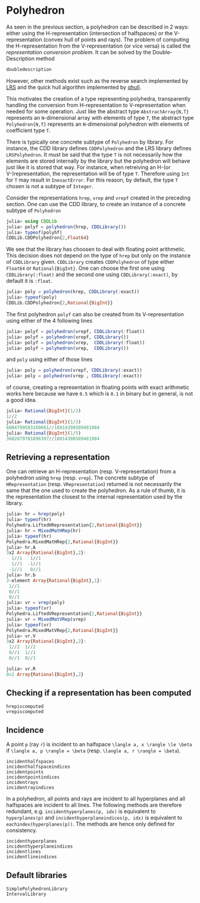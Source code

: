 # Polyhedron

As seen in the previous section, a polyhedron can be described in 2 ways: either using the H-representation (intersection of halfspaces) or the V-representation (convex hull of points and rays).
The problem of computing the H-representation from the V-representation (or vice versa) is called the *representation conversion problem*.
It can be solved by the Double-Description method
```julia
doubledescription
```
However, other methods exist such as the reverse search implemented by [LRS](https://github.com/JuliaPolyhedra/LRSLib.jl) and the quick hull algorithm implemented by [qhull](https://github.com/JuliaPolyhedra/QHull.jl).

This motivates the creation of a type representing polyhedra, transparently handling the conversion from H-representation to V-representation when needed for some operation.
Just like the abstract type `AbstractArray{N,T}` represents an `N`-dimensional array with elements of type `T`,
the abstract type `Polyhedron{N,T}` represents an `N`-dimensional polyhedron with elements of coefficient type `T`.

There is typically one concrete subtype of `Polyhedron` by library.
For instance, the CDD library defines `CDDPolyhedron` and the LRS library defines `LRSPolyhedron`.
It must be said that the type `T` is not necessarily how the elements are stored internally by the library but the polyhedron will behave just like it is stored that way.
For instance, when retreiving an H-(or V-)representation, the representation will be of type `T`.
Therefore using `Int` for `T` may result in `InexactError`.
For this reason, by default, the type `T` chosen is not a subtype of `Integer`.

Consider the representations `hrep`, `vrep` and `vrepf` created in the preceding section.
One can use the CDD library, to create an instance of a concrete subtype of `Polyhedron`
```julia
julia> using CDDLib
julia> polyf = polyhedron(hrep, CDDLibrary())
julia> typeof(polyhf)
CDDLib.CDDPolyhedron{2,Float64}
```

We see that the library has choosen to deal with floating point arithmetic.
This decision does not depend on the type of `hrep` but only on the instance of `CDDLibrary` given.
`CDDLibrary` creates `CDDPolyhedron` of type either `Float64` or `Rational{BigInt}`.
One can choose the first one using `CDDLibrary(:float)` and the second one using `CDDLibrary(:exact)`, by default it is `:float`.
```julia
julia> poly = polyhedron(hrep, CDDLibrary(:exact))
julia> typeof(poly)
CDDLib.CDDPolyhedron{2,Rational{BigInt}}
```

The first polyhedron `polyf` can also be created from its V-representation using either of the 4 following lines
```julia
julia> polyf = polyhedron(vrepf, CDDLibrary(:float))
julia> polyf = polyhedron(vrepf, CDDLibrary())
julia> polyf = polyhedron(vrep,  CDDLibrary(:float))
julia> polyf = polyhedron(vrep,  CDDLibrary())
```

and `poly` using either of those lines
```julia
julia> poly = polyhedron(vrepf, CDDLibrary(:exact))
julia> poly = polyhedron(vrep , CDDLibrary(:exact))
```

of course, creating a representation in floating points with exact arithmetic works here because we have `0.5` which is `0.1` in binary but in general, is not a good idea.
```julia
julia> Rational{BigInt}(1/2)
1//2
julia> Rational{BigInt}(1/3)
6004799503160661//18014398509481984
julia> Rational{BigInt}(1/5)
3602879701896397//18014398509481984
```

## Retrieving a representation

One can retrieve an H-representation (resp. V-representation) from a polyhedron using `hrep` (resp. `vrep`).
The concrete subtype of `HRepresentation` (resp. `VRepresentation`) returned is not necessarily the same that the one used to create the polyhedron.
As a rule of thumb, it is the representation the closest to the internal representation used by the library.
```julia
julia> hr = hrep(poly)
julia> typeof(hr)
Polyhedra.LiftedHRepresentation{2,Rational{BigInt}}
julia> hr = MixedMatHRep(hr)
julia> typeof(hr)
Polyhedra.MixedMatHRep{2,Rational{BigInt}}
julia> hr.A
3x2 Array{Rational{BigInt},2}:
  1//1   1//1
  1//1  -1//1
 -1//1   0//1
julia> hr.b
3-element Array{Rational{BigInt},1}:
 1//1
 0//1
 0//1
julia> vr = vrep(poly)
julia> typeof(vr)
Polyhedra.LiftedVRepresentation{2,Rational{BigInt}}
julia> vr = MixedMatVRep(vrep)
julia> typeof(vr)
Polyhedra.MixedMatVRep{2,Rational{BigInt}}
julia> vr.V
3x2 Array{Rational{BigInt},2}:
 1//2  1//2
 0//1  1//1
 0//1  0//1

julia> vr.R
0x2 Array{Rational{BigInt},2}
```

## Checking if a representation has been computed

```@docs
hrepiscomputed
vrepiscomputed
```

## Incidence

A point ``p`` (ray ``r``) is incident to an halfspace ``\langle a, x \rangle \le \beta`` if ``\langle a, p \rangle = \beta`` (resp. ``\langle a, r \rangle = \beta``).

```@docs
incidenthalfspaces
incidenthalfspaceindices
incidentpoints
incidentpointindices
incidentrays
incidentrayindices
```

In a polyhedron, all points and rays are incident to all hyperplanes and all halfspaces are incident to all lines.
The following methods are therefore redundant, e.g. `incidenthyperplanes(p, idx)` is equivalent to `hyperplanes(p)` and `incidenthyperplaneindices(p, idx)` is equivalent to `eachindex(hyperplanes(p))`.
The methods are hence only defined for consistency.

```@docs
incidenthyperplanes
incidenthyperplaneindices
incidentlines
incidentlineindices
```

## Default libraries

```@docs
SimplePolyhedronLibrary
IntervalLibrary
```
